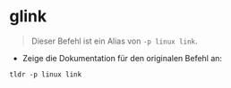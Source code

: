 # glink

> Dieser Befehl ist ein Alias von `-p linux link`.

- Zeige die Dokumentation für den originalen Befehl an:

`tldr -p linux link`
